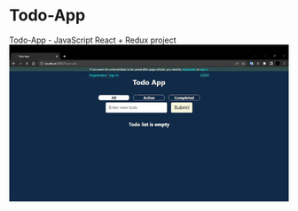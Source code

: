 # Todo-App
Todo-App - JavaScript React + Redux project
![image](https://github.com/AskhabAbdulqadirqala/Todo-App/blob/main/how-it-works.gif)
